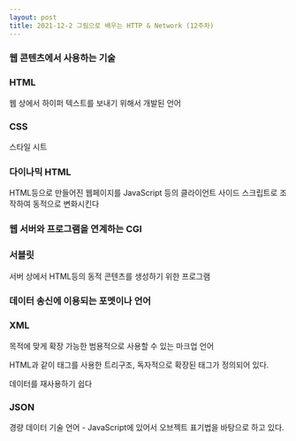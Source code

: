 ```yaml
---
layout: post
title: 2021-12-2 그림으로 배우는 HTTP & Network (12주차)
---
```



### 웹 콘텐츠에서 사용하는 기술

### HTML

웹 상에서 하이퍼 텍스트를 보내기 위해서 개발된 언어

### CSS

스타일 시트

### 다이나믹 HTML

HTML등으로 만들어진 웹페이지를 JavaScript 등의 클라이언트 사이드 스크립트로 조작하여 동적으로 변화시킨다

### 웹 서버와 프로그램을 연계하는 CGI

### 서블릿

서버 상에서 HTML등의 동적 콘텐츠를 생성하기 위한 프로그램

### 데이터 송신에 이용되는 포멧이나 언어

### XML

목적에 맞게 확장 가능한 범용적으로 사용할 수 있는 마크업 언어

HTML과 같이 태그를 사용한 트리구조, 독자적으로 확장된 태그가 정의되어 있다.

데이터를 재사용하기 쉽다

### JSON

경량 데이터 기술 언어 - JavaScript에 있어서 오브젝트 표기법을 바탕으로 하고 있다.